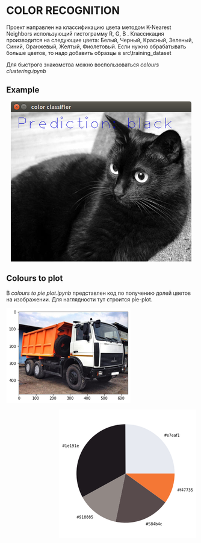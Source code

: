 # COLOR RECOGNITION

Проект направлен на классификацию цвета методом K-Nearest Neighbors использующий гистограмму R, G, B . Классикация производится на следующие цвета: Белый, 
Черный, Красный, Зеленый, Синий, Оранжевый, Желтый, Фиолетовый. Если нужно обрабатывать больше цветов, то надо добавить образцы в src\training_dataset 
  
Для быстрого знакомства можно воспользоваться *colours clustering.ipynb*

## Example


<p align="center">
  <img src="https://github.com/Yaroslav-siberia/CV_crafts/blob/main/colour_recognition/img/3.png">
</p>

## Colours to plot  

В *colours to pie plot.ipynb* представлен код по получению долей цветов на изображении. Для наглядности тут строится pie-plot.

<p align="left">
  <img src="https://github.com/Yaroslav-siberia/CV_crafts/blob/main/colour_recognition/img/1.png">
</p>
<p align="right">
  <img src="https://github.com/Yaroslav-siberia/CV_crafts/blob/main/colour_recognition/img/2.png">
</p>
